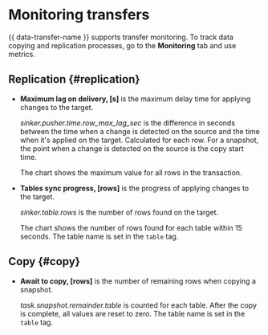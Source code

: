 # Monitoring transfers

{{ data-transfer-name }} supports transfer monitoring. To track data copying and replication processes, go to the **Monitoring** tab and use metrics.

## Replication {#replication}

* **Maximum lag on delivery, [s]** is the maximum delay time for applying changes to the target.

   *sinker.pusher.time.row_max_lag_sec* is the difference in seconds between the time when a change is detected on the source and the time when it's applied on the target. Calculated for each row. For a snapshot, the point when a change is detected on the source is the copy start time.

   The chart shows the maximum value for all rows in the transaction.

* **Tables sync progress, [rows]** is the progress of applying changes to the target.

   *sinker.table.rows* is the number of rows found on the target.

   The chart shows the number of rows found for each table within 15 seconds. The table name is set in the `table` tag.

## Copy {#copy}

* **Await to copy, [rows]** is the number of remaining rows when copying a snapshot.

   *task.snapshot.remainder.table* is counted for each table. After the copy is complete, all values are reset to zero. The table name is set in the `table` tag.

